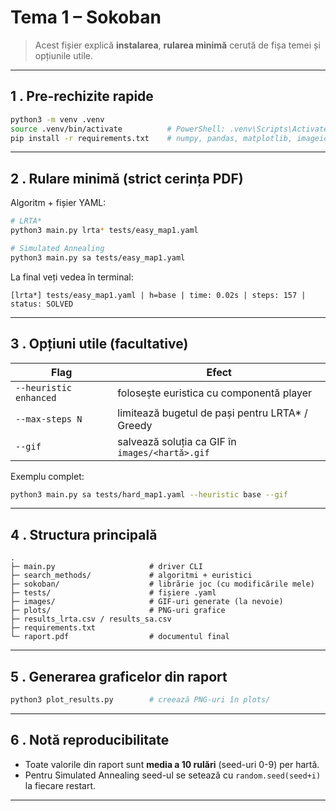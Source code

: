 # Tema 1 – Sokoban  

> Acest fișier explică **instalarea**, **rularea minimă** cerută de fișa temei și opțiunile utile.

---

## 1 . Pre-rechizite rapide

```bash
python3 -m venv .venv
source .venv/bin/activate          # PowerShell: .venv\Scripts\Activate
pip install -r requirements.txt    # numpy, pandas, matplotlib, imageio, pyyaml …
```

---

## 2 . Rulare minimă (strict cerința PDF)

Algoritm + fișier YAML:

```bash
# LRTA*
python3 main.py lrta* tests/easy_map1.yaml

# Simulated Annealing
python3 main.py sa tests/easy_map1.yaml
```

La final veți vedea în terminal:

```
[lrta*] tests/easy_map1.yaml | h=base | time: 0.02s | steps: 157 | status: SOLVED
```

---

## 3 . Opțiuni utile (facultative)

| Flag              | Efect |
|-------------------|-------|
| `--heuristic enhanced` | folosește euristica cu componentă player |
| `--max-steps N`        | limitează bugetul de pași pentru LRTA* / Greedy |
| `--gif`                | salvează soluția ca GIF în `images/<hartă>.gif` |

Exemplu complet:

```bash
python3 main.py sa tests/hard_map1.yaml --heuristic base --gif
```

---

## 4 . Structura principală

```
.
├─ main.py                     # driver CLI
├─ search_methods/             # algoritmi + euristici
├─ sokoban/                    # librărie joc (cu modificările mele)
├─ tests/                      # fișiere .yaml
├─ images/                     # GIF-uri generate (la nevoie)
├─ plots/                      # PNG-uri grafice
├─ results_lrta.csv / results_sa.csv
├─ requirements.txt
└─ raport.pdf                  # documentul final
```

---

## 5 . Generarea graficelor din raport

```bash
python3 plot_results.py        # creează PNG-uri în plots/
```

---

## 6 . Notă reproducibilitate

* Toate valorile din raport sunt **media a 10 rulări** (seed-uri 0-9) per hartă.  
* Pentru Simulated Annealing seed-ul se setează cu `random.seed(seed+i)` la fiecare restart.

---
